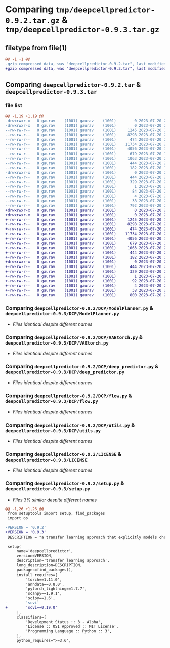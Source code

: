 # Comparing `tmp/deepcellpredictor-0.9.2.tar.gz` & `tmp/deepcellpredictor-0.9.3.tar.gz`

## filetype from file(1)

```diff
@@ -1 +1 @@
-gzip compressed data, was "deepcellpredictor-0.9.2.tar", last modified: Thu Jul 20 22:41:19 2023, max compression
+gzip compressed data, was "deepcellpredictor-0.9.3.tar", last modified: Thu Jul 20 22:51:59 2023, max compression
```

## Comparing `deepcellpredictor-0.9.2.tar` & `deepcellpredictor-0.9.3.tar`

### file list

```diff
@@ -1,19 +1,19 @@
-drwxrwxr-x   0 gaurav    (1001) gaurav    (1001)        0 2023-07-20 22:41:19.160624 deepcellpredictor-0.9.2/
-drwxrwxr-x   0 gaurav    (1001) gaurav    (1001)        0 2023-07-20 22:41:19.160624 deepcellpredictor-0.9.2/DCP/
--rw-rw-r--   0 gaurav    (1001) gaurav    (1001)     1245 2023-07-20 15:52:22.000000 deepcellpredictor-0.9.2/DCP/ModelPlanner.py
--rw-rw-r--   0 gaurav    (1001) gaurav    (1001)     8298 2023-07-20 22:39:47.000000 deepcellpredictor-0.9.2/DCP/VAEtorch.py
--rw-rw-r--   0 gaurav    (1001) gaurav    (1001)      474 2023-07-20 20:33:00.000000 deepcellpredictor-0.9.2/DCP/__init__.py
--rw-rw-r--   0 gaurav    (1001) gaurav    (1001)    11734 2023-07-20 22:35:17.000000 deepcellpredictor-0.9.2/DCP/deep_predictor.py
--rw-rw-r--   0 gaurav    (1001) gaurav    (1001)     4056 2023-07-20 15:52:22.000000 deepcellpredictor-0.9.2/DCP/flow.py
--rw-rw-r--   0 gaurav    (1001) gaurav    (1001)      679 2023-07-20 15:52:22.000000 deepcellpredictor-0.9.2/DCP/utils.py
--rw-rw-r--   0 gaurav    (1001) gaurav    (1001)     1063 2023-07-20 20:33:00.000000 deepcellpredictor-0.9.2/LICENSE
--rw-rw-r--   0 gaurav    (1001) gaurav    (1001)      444 2023-07-20 22:41:19.160624 deepcellpredictor-0.9.2/PKG-INFO
--rw-rw-r--   0 gaurav    (1001) gaurav    (1001)      182 2023-07-20 15:52:22.000000 deepcellpredictor-0.9.2/README.md
-drwxrwxr-x   0 gaurav    (1001) gaurav    (1001)        0 2023-07-20 22:41:19.160624 deepcellpredictor-0.9.2/deepcellpredictor.egg-info/
--rw-rw-r--   0 gaurav    (1001) gaurav    (1001)      444 2023-07-20 22:41:18.000000 deepcellpredictor-0.9.2/deepcellpredictor.egg-info/PKG-INFO
--rw-rw-r--   0 gaurav    (1001) gaurav    (1001)      329 2023-07-20 22:41:19.000000 deepcellpredictor-0.9.2/deepcellpredictor.egg-info/SOURCES.txt
--rw-rw-r--   0 gaurav    (1001) gaurav    (1001)        1 2023-07-20 22:41:18.000000 deepcellpredictor-0.9.2/deepcellpredictor.egg-info/dependency_links.txt
--rw-rw-r--   0 gaurav    (1001) gaurav    (1001)       84 2023-07-20 22:41:19.000000 deepcellpredictor-0.9.2/deepcellpredictor.egg-info/requires.txt
--rw-rw-r--   0 gaurav    (1001) gaurav    (1001)        4 2023-07-20 22:41:19.000000 deepcellpredictor-0.9.2/deepcellpredictor.egg-info/top_level.txt
--rw-rw-r--   0 gaurav    (1001) gaurav    (1001)       38 2023-07-20 22:41:19.160624 deepcellpredictor-0.9.2/setup.cfg
--rw-rw-r--   0 gaurav    (1001) gaurav    (1001)      792 2023-07-20 22:41:09.000000 deepcellpredictor-0.9.2/setup.py
+drwxrwxr-x   0 gaurav    (1001) gaurav    (1001)        0 2023-07-20 22:51:59.082783 deepcellpredictor-0.9.3/
+drwxrwxr-x   0 gaurav    (1001) gaurav    (1001)        0 2023-07-20 22:51:59.082783 deepcellpredictor-0.9.3/DCP/
+-rw-rw-r--   0 gaurav    (1001) gaurav    (1001)     1245 2023-07-20 15:52:22.000000 deepcellpredictor-0.9.3/DCP/ModelPlanner.py
+-rw-rw-r--   0 gaurav    (1001) gaurav    (1001)     8298 2023-07-20 22:39:47.000000 deepcellpredictor-0.9.3/DCP/VAEtorch.py
+-rw-rw-r--   0 gaurav    (1001) gaurav    (1001)      474 2023-07-20 20:33:00.000000 deepcellpredictor-0.9.3/DCP/__init__.py
+-rw-rw-r--   0 gaurav    (1001) gaurav    (1001)    11734 2023-07-20 22:35:17.000000 deepcellpredictor-0.9.3/DCP/deep_predictor.py
+-rw-rw-r--   0 gaurav    (1001) gaurav    (1001)     4056 2023-07-20 15:52:22.000000 deepcellpredictor-0.9.3/DCP/flow.py
+-rw-rw-r--   0 gaurav    (1001) gaurav    (1001)      679 2023-07-20 15:52:22.000000 deepcellpredictor-0.9.3/DCP/utils.py
+-rw-rw-r--   0 gaurav    (1001) gaurav    (1001)     1063 2023-07-20 20:33:00.000000 deepcellpredictor-0.9.3/LICENSE
+-rw-rw-r--   0 gaurav    (1001) gaurav    (1001)      444 2023-07-20 22:51:59.082783 deepcellpredictor-0.9.3/PKG-INFO
+-rw-rw-r--   0 gaurav    (1001) gaurav    (1001)      182 2023-07-20 15:52:22.000000 deepcellpredictor-0.9.3/README.md
+drwxrwxr-x   0 gaurav    (1001) gaurav    (1001)        0 2023-07-20 22:51:59.082783 deepcellpredictor-0.9.3/deepcellpredictor.egg-info/
+-rw-rw-r--   0 gaurav    (1001) gaurav    (1001)      444 2023-07-20 22:51:58.000000 deepcellpredictor-0.9.3/deepcellpredictor.egg-info/PKG-INFO
+-rw-rw-r--   0 gaurav    (1001) gaurav    (1001)      329 2023-07-20 22:51:59.000000 deepcellpredictor-0.9.3/deepcellpredictor.egg-info/SOURCES.txt
+-rw-rw-r--   0 gaurav    (1001) gaurav    (1001)        1 2023-07-20 22:51:58.000000 deepcellpredictor-0.9.3/deepcellpredictor.egg-info/dependency_links.txt
+-rw-rw-r--   0 gaurav    (1001) gaurav    (1001)       92 2023-07-20 22:51:58.000000 deepcellpredictor-0.9.3/deepcellpredictor.egg-info/requires.txt
+-rw-rw-r--   0 gaurav    (1001) gaurav    (1001)        4 2023-07-20 22:51:58.000000 deepcellpredictor-0.9.3/deepcellpredictor.egg-info/top_level.txt
+-rw-rw-r--   0 gaurav    (1001) gaurav    (1001)       38 2023-07-20 22:51:59.082783 deepcellpredictor-0.9.3/setup.cfg
+-rw-rw-r--   0 gaurav    (1001) gaurav    (1001)      800 2023-07-20 22:51:39.000000 deepcellpredictor-0.9.3/setup.py
```

### Comparing `deepcellpredictor-0.9.2/DCP/ModelPlanner.py` & `deepcellpredictor-0.9.3/DCP/ModelPlanner.py`

 * *Files identical despite different names*

### Comparing `deepcellpredictor-0.9.2/DCP/VAEtorch.py` & `deepcellpredictor-0.9.3/DCP/VAEtorch.py`

 * *Files identical despite different names*

### Comparing `deepcellpredictor-0.9.2/DCP/deep_predictor.py` & `deepcellpredictor-0.9.3/DCP/deep_predictor.py`

 * *Files identical despite different names*

### Comparing `deepcellpredictor-0.9.2/DCP/flow.py` & `deepcellpredictor-0.9.3/DCP/flow.py`

 * *Files identical despite different names*

### Comparing `deepcellpredictor-0.9.2/DCP/utils.py` & `deepcellpredictor-0.9.3/DCP/utils.py`

 * *Files identical despite different names*

### Comparing `deepcellpredictor-0.9.2/LICENSE` & `deepcellpredictor-0.9.3/LICENSE`

 * *Files identical despite different names*

### Comparing `deepcellpredictor-0.9.2/setup.py` & `deepcellpredictor-0.9.3/setup.py`

 * *Files 3% similar despite different names*

```diff
@@ -1,26 +1,26 @@
 from setuptools import setup, find_packages
 import os
 
-VERSION = '0.9.2'
+VERSION = '0.9.3'
 DESCRIPTION = "a transfer learning approach that explicitly models changes in transcriptional variance using a combination of variational autoencoders and normalizing flows"
 
 setup(
     name='deepcellpredictor',
     version=VERSION,
     description='transfer learning approach',
     long_description=DESCRIPTION,
     packages=find_packages(),
     install_requires=[
         'torch==1.11.0',
         'anndata==0.8.0',
         'pytorch_lightning==1.7.7',
         'scanpy==1.9.1',
         'scipy==1.6',
-        'scvi'
+        'scvi==0.19.0'
     ],
     classifiers=[
         'Development Status :: 3 - Alpha',
         'License :: OSI Approved :: MIT License',
         'Programming Language :: Python :: 3',
     ],
     python_requires=">=3.6",
```

